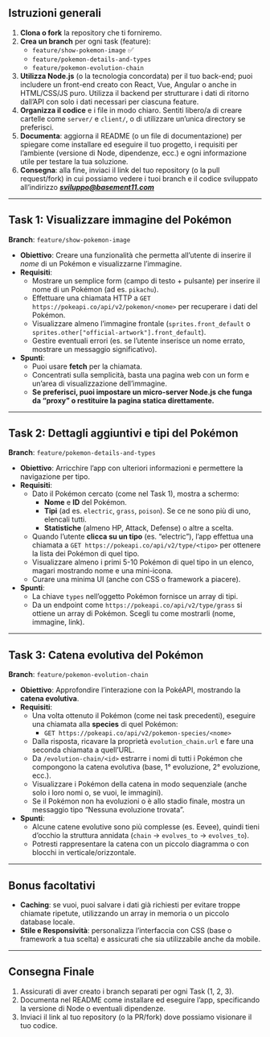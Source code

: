 ## **Istruzioni generali**

1. **Clona o fork** la repository che ti forniremo.
2. **Crea un branch** per ogni task (feature):
   - `feature/show-pokemon-image` ✅
   - `feature/pokemon-details-and-types`
   - `feature/pokemon-evolution-chain`
3. **Utilizza Node.js** (o la tecnologia concordata) per il tuo back-end; puoi includere un front-end creato con React, Vue, Angular o anche in HTML/CSS/JS puro. Utilizza il backend per strutturare i dati di ritorno dall’API con solo i dati necessari per ciascuna feature.
4. **Organizza il codice** e i file in modo chiaro. Sentiti libero/a di creare cartelle come `server/` e `client/`, o di utilizzare un’unica directory se preferisci.
5. **Documenta**: aggiorna il README (o un file di documentazione) per spiegare come installare ed eseguire il tuo progetto, i requisiti per l’ambiente (versione di Node, dipendenze, ecc.) e ogni informazione utile per testare la tua soluzione.
6. **Consegna**: alla fine, inviaci il link del tuo repository (o la pull request/fork) in cui possiamo vedere i tuoi branch e il codice sviluppato all’indirizzo ***sviluppo@basement11.com***

---

## **Task 1: Visualizzare immagine del Pokémon**

**Branch**: `feature/show-pokemon-image`

- **Obiettivo**: Creare una funzionalità che permetta all’utente di inserire il _nome_ di un Pokémon e visualizzarne l’immagine.
- **Requisiti**:
  - Mostrare un semplice form (campo di testo \+ pulsante) per inserire il nome di un Pokémon (ad es. `pikachu`).
  - Effettuare una chiamata HTTP a `GET https://pokeapi.co/api/v2/pokemon/<nome>` per recuperare i dati del Pokémon.
  - Visualizzare almeno l’immagine frontale (`sprites.front_default` o `sprites.other["official-artwork"].front_default`).
  - Gestire eventuali errori (es. se l’utente inserisce un nome errato, mostrare un messaggio significativo).
- **Spunti**:
  - Puoi usare **fetch** per la chiamata.
  - Concentrati sulla semplicità, basta una pagina web con un form e un’area di visualizzazione dell’immagine.
  - **Se preferisci, puoi impostare un micro-server Node.js che funga da “proxy” o restituire la pagina statica direttamente.**

---

## **Task 2: Dettagli aggiuntivi e tipi del Pokémon**

**Branch**: `feature/pokemon-details-and-types`

- **Obiettivo**: Arricchire l’app con ulteriori informazioni e permettere la navigazione per tipo.
- **Requisiti**:
  - Dato il Pokémon cercato (come nel Task 1), mostra a schermo:
    - **Nome** e **ID** del Pokémon.
    - **Tipi** (ad es. `electric`, `grass`, `poison`). Se ce ne sono più di uno, elencali tutti.
    - **Statistiche** (almeno HP, Attack, Defense) o altre a scelta.
  - Quando l’utente **clicca su un tipo** (es. “electric”), l’app effettua una chiamata a `GET https://pokeapi.co/api/v2/type/<tipo>` per ottenere la lista dei Pokémon di quel tipo.
  - Visualizzare almeno i primi 5-10 Pokémon di quel tipo in un elenco, magari mostrando nome e una mini-icona.
  - Curare una minima UI (anche con CSS o framework a piacere).
- **Spunti**:
  - La chiave `types` nell’oggetto Pokémon fornisce un array di tipi.
  - Da un endpoint come `https://pokeapi.co/api/v2/type/grass` si ottiene un array di Pokémon. Scegli tu come mostrarli (nome, immagine, link).

---

## **Task 3: Catena evolutiva del Pokémon**

**Branch**: `feature/pokemon-evolution-chain`

- **Obiettivo**: Approfondire l’interazione con la PokéAPI, mostrando la **catena evolutiva**.
- **Requisiti**:
  - Una volta ottenuto il Pokémon (come nei task precedenti), eseguire una chiamata alla **species** di quel Pokémon:
    - `GET https://pokeapi.co/api/v2/pokemon-species/<nome>`
  - Dalla risposta, ricavare la proprietà `evolution_chain.url` e fare una seconda chiamata a quell’URL.
  - Da `/evolution-chain/<id>` estrarre i nomi di tutti i Pokémon che compongono la catena evolutiva (base, 1° evoluzione, 2° evoluzione, ecc.).
  - Visualizzare i Pokémon della catena in modo sequenziale (anche solo i loro nomi o, se vuoi, le immagini).
  - Se il Pokémon non ha evoluzioni o è allo stadio finale, mostra un messaggio tipo “Nessuna evoluzione trovata”.
- **Spunti**:
  - Alcune catene evolutive sono più complesse (es. Eevee), quindi tieni d’occhio la struttura annidata (`chain` → `evolves_to` → `evolves_to`).
  - Potresti rappresentare la catena con un piccolo diagramma o con blocchi in verticale/orizzontale.

---

## **Bonus facoltativi**

- **Caching**: se vuoi, puoi salvare i dati già richiesti per evitare troppe chiamate ripetute, utilizzando un array in memoria o un piccolo database locale.
- **Stile e Responsività**: personalizza l’interfaccia con CSS (base o framework a tua scelta) e assicurati che sia utilizzabile anche da mobile.

---

## **Consegna Finale**

1. Assicurati di aver creato i branch separati per ogni Task (1, 2, 3).
2. Documenta nel README come installare ed eseguire l’app, specificando la versione di Node o eventuali dipendenze.
3. Inviaci il link al tuo repository (o la PR/fork) dove possiamo visionare il tuo codice.
